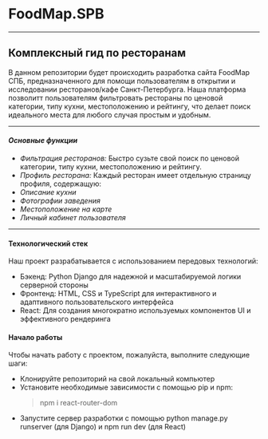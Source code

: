 # FoodMap.SPB

---

## Комплексный гид по ресторанам

В данном репозитории будет происходить разработка сайта FoodMap СПБ, предназначенного для помощи пользователям в открытии и исследовании ресторанов/кафе Санкт-Петербурга. Наша платформа позволитт пользователям фильтровать рестораны по ценовой категории, типу кухни, местоположению и рейтингу, что делает поиск идеального места для любого случая простым и удобным.

---

#### _Основные функции_

- _Фильтрация ресторанов:_ Быстро сузьте свой поиск по ценовой категории, типу кухни, местоположению и рейтингу.
- _Профиль ресторана:_ Каждый ресторан имеет отдельную страницу профиля, содержащую:
- _Описание кухни_
- _Фотографии заведения_
- _Местоположение на карте_
- _Личный кабинет пользователя_

---

#### Технологический стек

Наш проект разрабатывается с использованием передовых технологий:

- Бэкенд: Python Django для надежной и масштабируемой логики серверной стороны
- Фронтенд: HTML, CSS и TypeScript для интерактивного и адаптивного пользовательского интерфейса
- React: Для создания многократно используемых компонентов UI и эффективного рендеринга

#### Начало работы

Чтобы начать работу с проектом, пожалуйста, выполните следующие шаги:

- Клонируйте репозиторий на свой локальный компьютер
- Установите необходимые зависимости с помощью pip и npm:
  > npm i react-router-dom
- Запустите сервер разработки с помощью python manage.py runserver (для Django) и npm run dev (для React)
